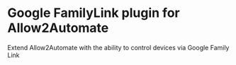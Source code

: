 # Google FamilyLink plugin for Allow2Automate

Extend Allow2Automate with the ability to control devices via Google Family Link
